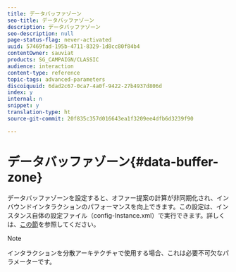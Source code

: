 ```yaml
---
title: データバッファゾーン
seo-title: データバッファゾーン
description: データバッファゾーン
seo-description: null
page-status-flag: never-activated
uuid: 57469fad-195b-4711-8329-1d8cc80f84b4
contentOwner: sauviat
products: SG_CAMPAIGN/CLASSIC
audience: interaction
content-type: reference
topic-tags: advanced-parameters
discoiquuid: 6dad2c67-0ca7-4a0f-9422-27b4937d806d
index: y
internal: n
snippet: y
translation-type: ht
source-git-commit: 20f835c357d016643ea1f3209ee4dfb6d3239f90

---
```



# データバッファゾーン{#data-buffer-zone}

データバッファゾーンを設定すると、オファー提案の計算が非同期化され、インバウンドインタラクションのパフォーマンスを向上できます。この設定は、インスタンス自体の設定ファイル（config-Instance.xml）で実行できます。詳しくは、[この節](../../installation/using/interaction---data-buffer.md)を参照してください。

>[!NOTE]
>
>インタラクションを分散アーキテクチャで使用する場合、これは必要不可欠なパラメーターです。

